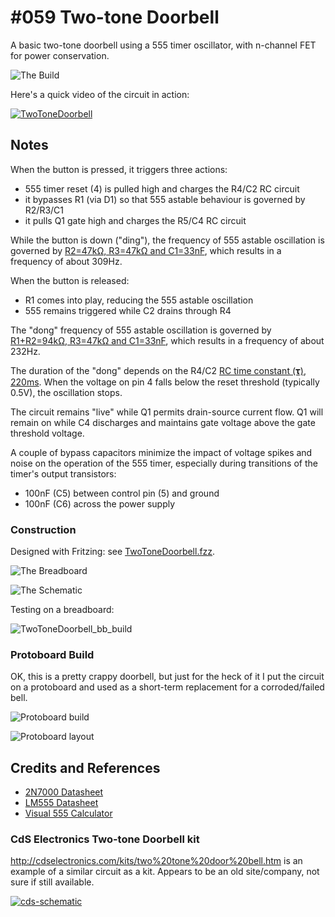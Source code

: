 # #059 Two-tone Doorbell

A basic two-tone doorbell using a 555 timer oscillator, with n-channel FET for power conservation.

![The Build](./assets/TwoToneDoorbell_build.jpg?raw=true)

Here's a quick video of the circuit in action:

[![TwoToneDoorbell](https://img.youtube.com/vi/yD5Hbg0qQJE/0.jpg)](https://www.youtube.com/watch?v=yD5Hbg0qQJE)

## Notes

When the button is pressed, it triggers three actions:

* 555 timer reset (4) is pulled high and charges the R4/C2 RC circuit
* it bypasses R1 (via D1) so that 555 astable behaviour is governed by R2/R3/C1
* it pulls Q1 gate high and charges the R5/C4 RC circuit

While the button is down ("ding"), the frequency of 555 astable oscillation
is governed by [R2=47kΩ, R3=47kΩ and C1=33nF](https://visual555.tardate.com/?mode=astable&r1=47&r2=47&c=0.033),
which results in a frequency of about 309Hz.

When the button is released:

* R1 comes into play, reducing the 555 astable oscillation
* 555 remains triggered while C2 drains through R4

The "dong" frequency of 555 astable oscillation
is governed by [R1+R2=94kΩ, R3=47kΩ and C1=33nF](https://visual555.tardate.com/?mode=astable&r1=94&r2=47&c=0.033),
which results in a frequency of about 232Hz.

The duration of the "dong" depends on the R4/C2 [RC time constant (𝛕)](http://en.wikipedia.org/wiki/RC_time_constant),
[220ms](https://www.wolframalpha.com/input/?i=22k%CE%A9+*+10%CE%BCF).
When the voltage on pin 4 falls below the reset threshold (typically 0.5V), the oscillation stops.

The circuit remains "live" while Q1 permits drain-source current flow. Q1 will remain on while C4 discharges and maintains gate voltage above the gate threshold voltage.

A couple of bypass capacitors minimize the impact of voltage spikes and noise on the operation of the 555 timer, especially during transitions of the timer's output transistors:

* 100nF (C5) between control pin (5) and ground
* 100nF (C6) across the power supply

### Construction

Designed with Fritzing: see [TwoToneDoorbell.fzz](./TwoToneDoorbell.fzz).

![The Breadboard](./assets/TwoToneDoorbell_bb.jpg?raw=true)

![The Schematic](./assets/TwoToneDoorbell_schematic.jpg?raw=true)

Testing on a breadboard:

![TwoToneDoorbell_bb_build](./assets/TwoToneDoorbell_bb_build.jpg?raw=true)

### Protoboard Build

OK, this is a pretty crappy doorbell, but just for the heck of it I put the circuit on a protoboard and used as a
short-term replacement for a corroded/failed bell.

![Protoboard build](./assets/TwoToneDoorbell_pcb_build.jpg?raw=true)

![Protoboard layout](./assets/TwoToneDoorbell_pcb_layout.jpg?raw=true)

## Credits and References

* [2N7000 Datasheet](https://www.futurlec.com/Transistors/2N7000.shtml)
* [LM555 Datasheet](https://www.futurlec.com/Linear/LM555CN.shtml)
* [Visual 555 Calculator](https://visual555.tardate.com)

### CdS Electronics Two-tone Doorbell kit

<http://cdselectronics.com/kits/two%20tone%20door%20bell.htm> is an example of a similar circuit as a kit.
Appears to be an old site/company, not sure if still available.

[![cds-schematic](./assets/cds/schematic.png)](http://cdselectronics.com/kits/two%20tone%20door%20bell.htm)
